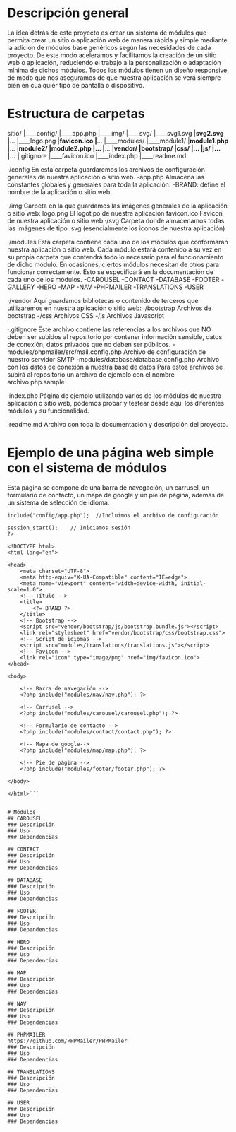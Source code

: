 # Descripción general
La idea detrás de este proyecto es crear un sistema de módulos que permita crear un sitio o aplicación web de manera rápida y simple mediante la adición de módulos base genéricos según las necesidades de cada proyecto.
De este modo aceleramos y facilitamos la creación de un sitio web o aplicación, reduciendo el trabajo a la personalización o adaptación mínima de dichos módulos.
Todos los módulos tienen un diseño responsive, de modo que nos aseguramos de que nuestra aplicación se verá siempre bien en cualquier tipo de pantalla o dispositivo.


# Estructura de carpetas
sitio/
    |____config/
        |____app.php
    |____img/
        |____svg/
            |____svg1.svg
            |____svg2.svg
            |____...
        |____logo.png
        |____favicon.ico
        |____...
    |____modules/
        |____module1/
            |____module1.php
            |____...
        |____module2/
            |____module2.php
            |____...
        |____...
    |____vendor/
        |____bootstrap/
            |____css/
                |____...
            |____js/
                |____...
        |____...
    |____.gitignore
    |____favicon.ico
    |____index.php
    |____readme.md

·/config
    En esta carpeta guardaremos los archivos de configuración generales de nuestra aplicación o sitio web.
        -app.php
            Almacena las constantes globales y generales para toda la aplicación:
            -BRAND: define el nombre de la aplicación o sitio web.

·/img
    Carpeta en la que guardamos las imágenes generales de la aplicación o sitio web:
        logo.png
            El logotipo de nuestra aplicación
        favicon.ico
            Favicon de nuestra aplicación o sitio web
        ·/svg
            Carpeta donde almacenamos todas las imágenes de tipo .svg (esencialmente los iconos de nuestra aplicación)

·/modules
    Esta carpeta contiene cada uno de los módulos que conformarán nuestra aplicación o sitio web. Cada módulo estará contenido a su vez en su propia carpeta que contendrá todo lo necesario para el funcionamiento de dicho módulo.
    En ocasiones, ciertos módulos necesitan de otros para funcionar correctamente. Esto se especificará en la documentación de cada uno de los módulos.
        -CAROUSEL
        -CONTACT
        -DATABASE
        -FOOTER
        -GALLERY
        -HERO
        -MAP
        -NAV
        -PHPMAILER
        -TRANSLATIONS
        -USER

·/vendor
    Aquí guardamos bibliotecas o contenido de terceros que utilizaremos en nuestra aplicación o sitio web:
        ·/bootstrap
            Archivos de bootstrap
                -/css
                    Archivos CSS
                -/js
                    Archivos Javascript

·.gitignore
    Este archivo contiene las referencias a los archivos que NO deben ser subidos al repositorio por contener información sensible, datos de conexión, datos privados que no deben ser públicos.
        -modules/phpmailer/src/mail.config.php
            Archivo de configuración de nuestro servidor SMTP
        -modules/database/database.config.php
            Archivo con los datos de conexión a nuestra base de datos
    Para estos archivos se subirá al repositorio un archivo de ejemplo con el nombre archivo.php.sample

·index.php
    Página de ejemplo utilizando varios de los módulos de nuestra aplicación o sitio web, podemos probar y testear desde aquí los diferentes módulos y su funcionalidad.

·readme.md
    Archivo con toda la documentación y descripción del proyecto.


# Ejemplo de una página web simple con el sistema de módulos
Esta página se compone de una barra de navegación, un carrusel, un formulario de contacto, un mapa de google y un pie de página, además de un sistema de selección de idioma.

```<?php
include("config/app.php");  //Incluimos el archivo de configuración

session_start();    // Iniciamos sesión
?>

<!DOCTYPE html>
<html lang="en">

<head>
    <meta charset="UTF-8">
    <meta http-equiv="X-UA-Compatible" content="IE=edge">
    <meta name="viewport" content="width=device-width, initial-scale=1.0">
    <!-- Título -->
    <title>
        <?= BRAND ?>
    </title>
    <!-- Bootstrap -->
    <script src="vendor/bootstrap/js/bootstrap.bundle.js"></script>
    <link rel="stylesheet" href="vendor/bootstrap/css/bootstrap.css">
    <!-- Script de idiomas -->
    <script src="modules/translations/translations.js"></script>
    <!-- Favicon -->
    <link rel="icon" type="image/png" href="img/favicon.ico">
</head>

<body>

    <!-- Barra de navegación -->
    <?php include("modules/nav/nav.php"); ?>

    <!-- Carrusel -->
    <?php include("modules/carousel/carousel.php"); ?>

    <!-- Formulario de contacto -->
    <?php include("modules/contact/contact.php"); ?>

    <!-- Mapa de google-->
    <?php include("modules/map/map.php"); ?>

    <!-- Pie de página -->
    <?php include("modules/footer/footer.php"); ?>

</body>

</html>```


# Módulos
## CAROUSEL
### Descripción
### Uso
### Dependencias

## CONTACT
### Descripción
### Uso
### Dependencias

## DATABASE
### Descripción
### Uso
### Dependencias

## FOOTER
### Descripción
### Uso
### Dependencias

## HERO
### Descripción
### Uso
### Dependencias

## MAP
### Descripción
### Uso
### Dependencias

## NAV
### Descripción
### Uso
### Dependencias

## PHPMAILER
https://github.com/PHPMailer/PHPMailer
### Descripción
### Uso
### Dependencias

## TRANSLATIONS
### Descripción
### Uso
### Dependencias

## USER
### Descripción
### Uso
### Dependencias